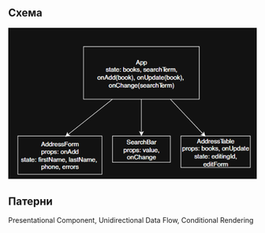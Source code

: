 ## Схема
![Scheme](Scheme.png)
## Патерни
Presentational Component,
Unidirectional Data Flow,
Conditional Rendering